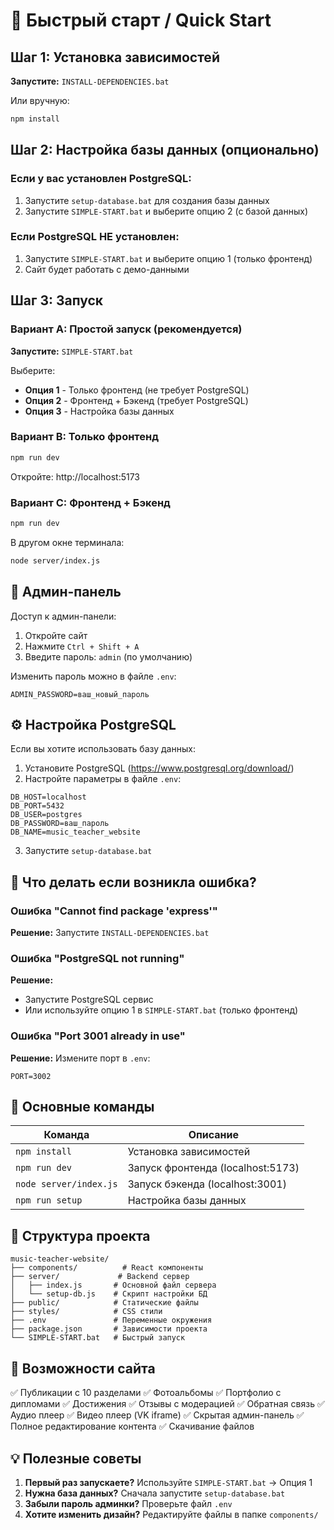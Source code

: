 # 🚀 Быстрый старт / Quick Start

## Шаг 1: Установка зависимостей
**Запустите:** `INSTALL-DEPENDENCIES.bat`

Или вручную:
```bash
npm install
```

## Шаг 2: Настройка базы данных (опционально)

### Если у вас установлен PostgreSQL:
1. Запустите `setup-database.bat` для создания базы данных
2. Запустите `SIMPLE-START.bat` и выберите опцию 2 (с базой данных)

### Если PostgreSQL НЕ установлен:
1. Запустите `SIMPLE-START.bat` и выберите опцию 1 (только фронтенд)
2. Сайт будет работать с демо-данными

## Шаг 3: Запуск

### Вариант A: Простой запуск (рекомендуется)
**Запустите:** `SIMPLE-START.bat`

Выберите:
- **Опция 1** - Только фронтенд (не требует PostgreSQL)
- **Опция 2** - Фронтенд + Бэкенд (требует PostgreSQL)
- **Опция 3** - Настройка базы данных

### Вариант B: Только фронтенд
```bash
npm run dev
```
Откройте: http://localhost:5173

### Вариант C: Фронтенд + Бэкенд
```bash
npm run dev
```
В другом окне терминала:
```bash
node server/index.js
```

## 🔑 Админ-панель

Доступ к админ-панели:
1. Откройте сайт
2. Нажмите `Ctrl + Shift + A`
3. Введите пароль: `admin` (по умолчанию)

Изменить пароль можно в файле `.env`:
```
ADMIN_PASSWORD=ваш_новый_пароль
```

## ⚙️ Настройка PostgreSQL

Если вы хотите использовать базу данных:

1. Установите PostgreSQL (https://www.postgresql.org/download/)
2. Настройте параметры в файле `.env`:
```
DB_HOST=localhost
DB_PORT=5432
DB_USER=postgres
DB_PASSWORD=ваш_пароль
DB_NAME=music_teacher_website
```
3. Запустите `setup-database.bat`

## 📝 Что делать если возникла ошибка?

### Ошибка "Cannot find package 'express'"
**Решение:** Запустите `INSTALL-DEPENDENCIES.bat`

### Ошибка "PostgreSQL not running"
**Решение:** 
- Запустите PostgreSQL сервис
- Или используйте опцию 1 в `SIMPLE-START.bat` (только фронтенд)

### Ошибка "Port 3001 already in use"
**Решение:** Измените порт в `.env`:
```
PORT=3002
```

## 🎯 Основные команды

| Команда | Описание |
|---------|----------|
| `npm install` | Установка зависимостей |
| `npm run dev` | Запуск фронтенда (localhost:5173) |
| `node server/index.js` | Запуск бэкенда (localhost:3001) |
| `npm run setup` | Настройка базы данных |

## 📂 Структура проекта

```
music-teacher-website/
├── components/          # React компоненты
├── server/             # Backend сервер
│   ├── index.js       # Основной файл сервера
│   └── setup-db.js    # Скрипт настройки БД
├── public/            # Статические файлы
├── styles/            # CSS стили
├── .env               # Переменные окружения
├── package.json       # Зависимости проекта
└── SIMPLE-START.bat   # Быстрый запуск
```

## 🎨 Возможности сайта

✅ Публикации с 10 разделами
✅ Фотоальбомы
✅ Портфолио с дипломами
✅ Достижения
✅ Отзывы с модерацией
✅ Обратная связь
✅ Аудио плеер
✅ Видео плеер (VK iframe)
✅ Скрытая админ-панель
✅ Полное редактирование контента
✅ Скачивание файлов

## 💡 Полезные советы

1. **Первый раз запускаете?** Используйте `SIMPLE-START.bat` → Опция 1
2. **Нужна база данных?** Сначала запустите `setup-database.bat`
3. **Забыли пароль админки?** Проверьте файл `.env`
4. **Хотите изменить дизайн?** Редактируйте файлы в папке `components/`
